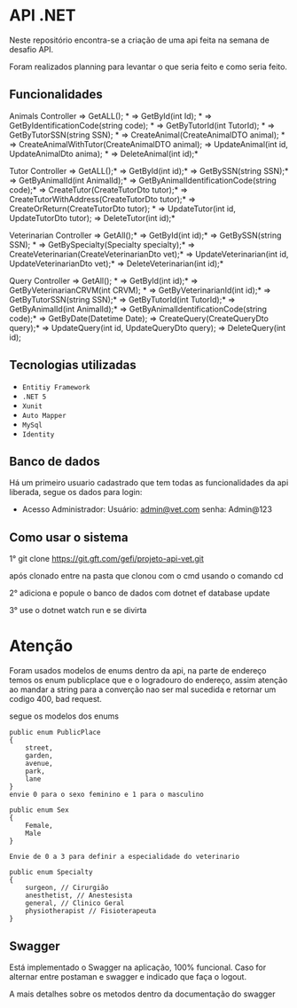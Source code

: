 # API .NET
Neste repositório encontra-se a criação de uma api feita na semana de desafio API.

Foram realizados planning para levantar o que seria feito e como seria feito.

## Funcionalidades

 Animals Controller
 => GetALL(); * 
 => GetById(int Id); * 
 => GetByIdentificationCode(string code); * 
 => GetByTutorId(int TutorId); * 
 => GetByTutorSSN(string SSN); * 
 => CreateAnimal(CreateAnimalDTO animal); * 
 => CreateAnimalWithTutor(CreateAnimalDTO animal);
 => UpdateAnimal(int id, UpdateAnimalDto anima); *
 => DeleteAnimal(int id);*
 
 Tutor Controller
 => GetALL();*
 => GetById(int id);*
 => GetBySSN(string SSN);*
 => GetByAnimalId(int AnimalId);*
 => GetByAnimalIdentificationCode(string code);*
 => CreateTutor(CreateTutorDto tutor);*
 => CreateTutorWithAddress(CreateTutorDto tutor);*
 => CreateOrReturn(CreateTutorDto tutor); *
 => UpdateTutor(int id, UpdateTutorDto tutor);
 => DeleteTutor(int id);*
 
 Veterinarian Controller
 => GetAll();*
 => GetById(int id);*
 => GetBySSN(string SSN); * 
 => GetBySpecialty(Specialty specialty);*
 => CreateVeterinarian(CreateVeterinarianDto vet);*
 => UpdateVeterinarian(int id, UpdateVeterinarianDto vet);*
 => DeleteVeterinarian(int id);*
 
 Query Controller
 => GetAll(); *
 => GetById(int id);*
 => GetByVeterinarianCRVM(int CRVM); *
 => GetByVeterinarianId(int id);*
 => GetByTutorSSN(string SSN);*
 => GetByTutorId(int TutorId);*
 => GetByAnimalId(int AnimalId);*
 => GetByAnimalIdentificationCode(string code);*
 => GetByDate(Datetime Date);
 => CreateQuery(CreateQueryDto query);*
 => UpdateQuery(int id, UpdateQueryDto query);
 => DeleteQuery(int id);

## Tecnologias utilizadas
- `Entitiy Framework`
- `.NET 5`
- `Xunit`
- `Auto Mapper`
- `MySql`
- `Identity`

## Banco de dados

Há um primeiro usuario cadastrado que tem todas as funcionalidades da api liberada, segue os dados para login:
- Acesso Administrador:
    Usuário: admin@vet.com
    senha: Admin@123

## Como usar o sistema

1° git clone https://git.gft.com/gefi/projeto-api-vet.git

após clonado entre na pasta que clonou com o cmd usando o comando cd

2° adiciona e popule o banco de dados com dotnet ef database update

3° use o dotnet watch run e se divirta

# Atenção

Foram usados modelos de enums dentro da api, na parte de endereço temos os enum publicplace que e o logradouro do endereço, assim atenção ao mandar a string para a converção nao ser mal sucedida e retornar um codigo 400, bad request.

segue os modelos dos enums

    public enum PublicPlace
    {
        street,
        garden,
        avenue,
        park,
        lane
    }
    envie 0 para o sexo feminino e 1 para o masculino

    public enum Sex
    {
        Female,
        Male
    }

    Envie de 0 a 3 para definir a especialidade do veterinario

    public enum Specialty
    {
        surgeon, // Cirurgião
        anesthetist, // Anestesista
        general, // Clinico Geral
        physiotherapist // Fisioterapeuta
    }

## Swagger

Está implementado o Swagger na aplicação, 100% funcional. Caso for alternar entre postaman e swagger e indicado que faça o logout.

A mais detalhes sobre os metodos dentro da documentação do swagger
